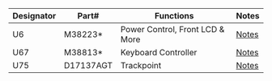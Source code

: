 |Designator|Part#  |Functions           |Notes                             |
|----------|-------|--------------------|----------------------------------|
|U6        |M38223*|Power Control, Front LCD & More|[Notes](U6-M38224M6HP/)|
|U67       |M38813*|Keyboard Controller|[Notes](U67-M38113M4/)             |
|U75       |D17137AGT|Trackpoint|[Notes](U75-D17137AGT/)                   |
